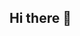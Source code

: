 ## Hi there 👋

<!--
**SGowripooja/SGowripooja** is a ✨ _special_ ✨ repository because its `README.md` (this file) appears on your GitHub profile.

<h1 align="center">Hi 👋, I'm S.Gowri pooja</h1>
<h3 align="center">A happy developer from India!!!</h3>

<p align="left"> <img src="https://komarev.com/ghpvc/?username=sgowripooja&label=Profile%20views&color=0e75b6&style=flat" alt="sgowripooja" /> </p>

<p align="left"> <a href="https://github.com/ryo-ma/github-profile-trophy"><img src="https://github-profile-trophy.vercel.app/?username=sgowripooja" alt="sgowripooja" /></a> </p>

- 🌱 I’m currently learning **MERN stack in deep.**

- 💬 Ask me about **HTML , JavaScript .**

- 📫 How to reach me **gowripooja81@gmail.com**

- ⚡ Fun fact **I hate my Laptop sometimes ...**

<h3 align="left">Connect with me:</h3>
<p align="left">
<a href="https://linkedin.com/in/https://www.linkedin.com/in/s-gowri-pooja/" target="blank"><img align="center" src="https://raw.githubusercontent.com/rahuldkjain/github-profile-readme-generator/master/src/images/icons/Social/linked-in-alt.svg" alt="https://www.linkedin.com/in/s-gowri-pooja/" height="30" width="40" /></a>
</p>

<h3 align="left">Languages and Tools:</h3>
<p align="left"> <a href="https://www.w3schools.com/css/" target="_blank" rel="noreferrer"> <img src="https://raw.githubusercontent.com/devicons/devicon/master/icons/css3/css3-original-wordmark.svg" alt="css3" width="40" height="40"/> </a> <a href="https://www.w3.org/html/" target="_blank" rel="noreferrer"> <img src="https://raw.githubusercontent.com/devicons/devicon/master/icons/html5/html5-original-wordmark.svg" alt="html5" width="40" height="40"/> </a> <a href="https://developer.mozilla.org/en-US/docs/Web/JavaScript" target="_blank" rel="noreferrer"> <img src="https://raw.githubusercontent.com/devicons/devicon/master/icons/javascript/javascript-original.svg" alt="javascript" width="40" height="40"/> </a> <a href="https://www.mongodb.com/" target="_blank" rel="noreferrer"> <img src="https://raw.githubusercontent.com/devicons/devicon/master/icons/mongodb/mongodb-original-wordmark.svg" alt="mongodb" width="40" height="40"/> </a> <a href="https://nodejs.org" target="_blank" rel="noreferrer"> <img src="https://raw.githubusercontent.com/devicons/devicon/master/icons/nodejs/nodejs-original-wordmark.svg" alt="nodejs" width="40" height="40"/> </a> <a href="https://postman.com" target="_blank" rel="noreferrer"> <img src="https://www.vectorlogo.zone/logos/getpostman/getpostman-icon.svg" alt="postman" width="40" height="40"/> </a> <a href="https://reactjs.org/" target="_blank" rel="noreferrer"> <img src="https://raw.githubusercontent.com/devicons/devicon/master/icons/react/react-original-wordmark.svg" alt="react" width="40" height="40"/> </a> </p>

<p><img align="left" src="https://github-readme-stats.vercel.app/api/top-langs?username=sgowripooja&show_icons=true&locale=en&layout=compact" alt="sgowripooja" /></p>

<p>&nbsp;<img align="center" src="https://github-readme-stats.vercel.app/api?username=sgowripooja&show_icons=true&locale=en" alt="sgowripooja" /></p>

<p><img align="center" src="https://github-readme-streak-stats.herokuapp.com/?user=sgowripooja&" alt="sgowripooja" /></p>
